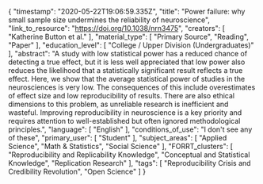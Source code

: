 {
    "timestamp": "2020-05-22T19:06:59.335Z",
    "title": "Power failure: why small sample size undermines the reliability of neuroscience",
    "link_to_resource": "https://doi.org/10.1038/nrn3475",
    "creators": [
        "Katherine Button et al."
    ],
    "material_type": [
        "Primary Source",
        "Reading",
        "Paper"
    ],
    "education_level": [
        "College / Upper Division (Undergraduates)"
    ],
    "abstract": "A study with low statistical power has a reduced chance of detecting a true effect, but it is less well appreciated that low power also reduces the likelihood that a statistically significant result reflects a true effect. Here, we show that the average statistical power of studies in the neurosciences is very low. The consequences of this include overestimates of effect size and low reproducibility of results. There are also ethical dimensions to this problem, as unreliable research is inefficient and wasteful. Improving reproducibility in neuroscience is a key priority and requires attention to well-established but often ignored methodological principles.",
    "language": [
        "English"
    ],
    "conditions_of_use": "I don't see any of these",
    "primary_user": [
        "Student"
    ],
    "subject_areas": [
        "Applied Science",
        "Math & Statistics",
        "Social Science"
    ],
    "FORRT_clusters": [
        "Reproducibility and Replicability Knowledge",
        "Conceptual and Statistical Knowledge",
        "Replication Research"
    ],
    "tags": [
        "Reproducibility Crisis and Credibility Revolution",
        "Open Science"
    ]
}